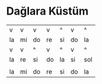 # Dağlara Küstüm

|   |   |   |   |   |   |   |
| --- | --- | --- | --- | --- | -- | --- |
| v  | v  | v  | v  | ^  |  v |  ^ |
| la | mi | do | re | si | do | la |
| v  | v  |  ^ |  v |  ^ | v  | ^  |
| la | re | si | do | la | si | sol |
|   |   |   |   |   |   |   |
| la | mi | do | re | si | do | la |

